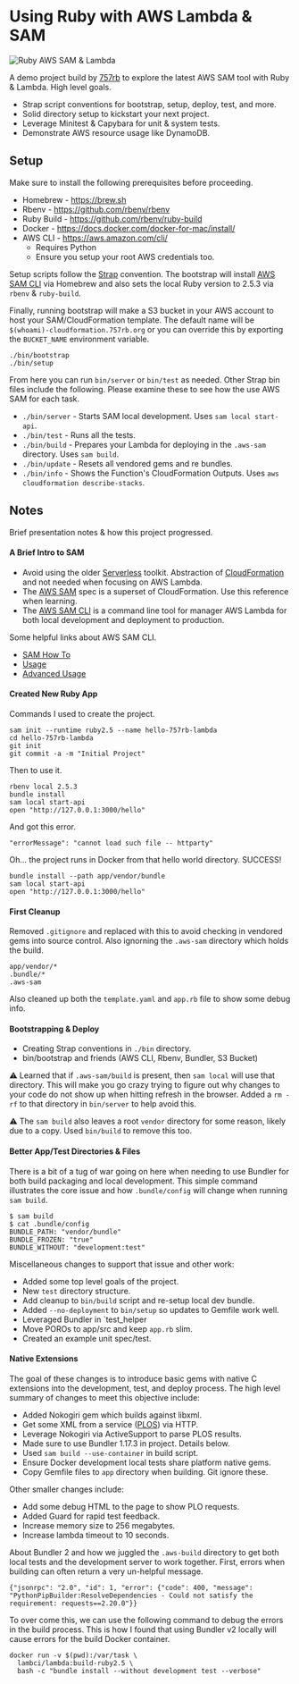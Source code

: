 
# Using Ruby with AWS Lambda & SAM

![Ruby AWS SAM & Lambda](https://user-images.githubusercontent.com/2381/51087409-f0ed8100-1720-11e9-87be-c493920bdca0.jpg)

A demo project build by [757rb](https://757rb.org) to explore the latest AWS SAM tool with Ruby & Lambda. High level goals.

* Strap script conventions for bootstrap, setup, deploy, test, and more.
* Solid directory setup to kickstart your next project.
* Leverage Minitest & Capybara for unit & system tests.
* Demonstrate AWS resource usage like DynamoDB.


## Setup

Make sure to install the following prerequisites before proceeding.

* Homebrew - https://brew.sh
* Rbenv - https://github.com/rbenv/rbenv
* Ruby Build - https://github.com/rbenv/ruby-build
* Docker - https://docs.docker.com/docker-for-mac/install/
* AWS CLI - https://aws.amazon.com/cli/
  - Requires Python
  - Ensure you setup your root AWS credentials too.

Setup scripts follow the [Strap](https://github.com/MikeMcQuaid/strap) convention. The bootstrap will install [AWS SAM CLI](https://aws.amazon.com/serverless/sam/) via Homebrew and also sets the local Ruby version to 2.5.3 via `rbenv` & `ruby-build`.

Finally, running bootstrap will make a S3 bucket in your AWS account to host your SAM/CloudFormation template. The default name will be `$(whoami)-cloudformation.757rb.org` or you can override this by exporting the `BUCKET_NAME` environment variable.

```shell
./bin/bootstrap
./bin/setup
```

From here you can run `bin/server` or `bin/test` as needed. Other Strap bin files include the following. Please examine these to see how the use AWS SAM for each task.

* `./bin/server` - Starts SAM local development. Uses `sam local start-api`.
* `./bin/test` - Runs all the tests.
* `./bin/build` - Prepares your Lambda for deploying in the `.aws-sam` directory. Uses `sam build`.
* `./bin/update` - Resets all vendored gems and re bundles.
* `./bin/info` - Shows the Function's CloudFormation Outputs. Uses `aws cloudformation describe-stacks`.


## Notes

Brief presentation notes & how this project progressed.

#### A Brief Intro to SAM

* Avoid using the older [Serverless](https://serverless.com) toolkit. Abstraction of [CloudFormation](https://aws.amazon.com/cloudformation/) and not needed when focusing on AWS Lambda.
* The [AWS SAM](https://github.com/awslabs/serverless-application-model/blob/master/versions/2016-10-31.md) spec is a superset of CloudFormation. Use this reference when learning.
* The [AWS SAM CLI](https://github.com/awslabs/aws-sam-cli) is a command line tool for manager AWS Lambda for both local development and deployment to production.

Some helpful links about AWS SAM CLI.

* [SAM How To](https://github.com/awslabs/serverless-application-model/blob/master/HOWTO.md)
* [Usage](https://github.com/awslabs/aws-sam-cli/blob/develop/docs/usage.md)
* [Advanced Usage](https://github.com/awslabs/aws-sam-cli/blob/develop/docs/advanced_usage.md)

#### Created New Ruby App

Commands I used to create the project.

```shell
sam init --runtime ruby2.5 --name hello-757rb-lambda
cd hello-757rb-lambda
git init
git commit -a -m "Initial Project"
```

Then to use it.

```shell
rbenv local 2.5.3
bundle install
sam local start-api
open "http://127.0.0.1:3000/hello"
```

And got this error.

```
"errorMessage": "cannot load such file -- httparty"
```

Oh... the project runs in Docker from that hello world directory. SUCCESS!

```shell
bundle install --path app/vendor/bundle
sam local start-api
open "http://127.0.0.1:3000/hello"
```

#### First Cleanup

Removed `.gitignore` and replaced with this to avoid checking in vendored gems into source control. Also ignorning the `.aws-sam` directory which holds the build.

```
app/vendor/*
.bundle/*
.aws-sam
```

Also cleaned up both the `template.yaml` and `app.rb` file to show some debug info.

#### Bootstrapping & Deploy

* Creating Strap conventions in `./bin` directory.
* bin/bootstrap and friends (AWS CLI, Rbenv, Bundler, S3 Bucket)

⚠️ Learned that if `.aws-sam/build` is present, then `sam local` will use that directory. This will make you go crazy trying to figure out why changes to your code do not show up when hitting refresh in the browser. Added a `rm -rf` to that directory in `bin/server` to help avoid this.

⚠️ The `sam build` also leaves a root `vendor` directory for some reason, likely due to a copy. Used `bin/build` to remove this too.

#### Better App/Test Directories & Files

There is a bit of a tug of war going on here when needing to use Bundler for both build packaging and local development. This simple command illustrates the core issue and how `.bundle/config` will change when running `sam build`.

```shell
$ sam build
$ cat .bundle/config
BUNDLE_PATH: "vendor/bundle"
BUNDLE_FROZEN: "true"
BUNDLE_WITHOUT: "development:test"
```

Miscellaneous changes to support that issue and other work:

* Added some top level goals of the project.
* New `test` directory structure.
* Add cleanup to `bin/build` script and re-setup local dev bundle.
* Added `--no-deployment` to `bin/setup` so updates to Gemfile work well.
* Leveraged Bundler in `test_helper
* Move POROs to app/src and keep `app.rb` slim.
* Created an example unit spec/test.

#### Native Extensions

The goal of these changes is to introduce basic gems with native C extensions into the development, test, and deploy process. The high level summary of changes to meet this objective include:

* Added Nokogiri gem which builds against libxml.
* Get some XML from a service ([PLOS](https://www.plos.org)) via HTTP.
* Leverage Nokogiri via ActiveSupport to parse PLOS results.
* Made sure to use Bundler 1.17.3 in project. Details below.
* Used `sam build --use-container` in build script.
* Ensure Docker development local tests share platform native gems.
* Copy Gemfile files to `app` directory when building. Git ignore these.

Other smaller changes include:

* Add some debug HTML to the page to show PLO requests.
* Added Guard for rapid test feedback.
* Increase memory size to 256 megabytes.
* Increase lambda timeout to 10 seconds.

About Bundler 2 and how we juggled the `.aws-build` directory to get both local tests and the development server to work together. First, errors when building can often return a very un-helpful message.

```
{"jsonrpc": "2.0", "id": 1, "error": {"code": 400, "message": "PythonPipBuilder:ResolveDependencies - Could not satisfy the requirement: requests==2.20.0"}}
```

To over come this, we can use the following command to debug the errors in the build process. This is how I found that using Bundler v2 locally will cause errors for the build Docker container.

```shell
docker run -v $(pwd):/var/task \
  lambci/lambda:build-ruby2.5 \
  bash -c "bundle install --without development test --verbose"
```

